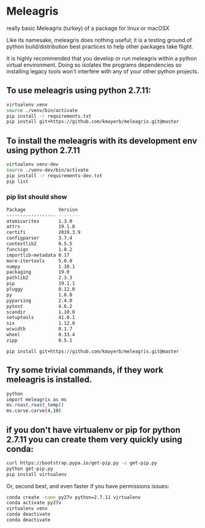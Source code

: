 # Meleagris

really basic Meleagris (turkey) of a package for linux or macOSX

Like its namesake, meleagris does nothing useful; it is a testing ground of python build/distribution best practices to help other packages take flight.

It is highly recommended that you develop or run meleagris within a python virtual environment. Doing so isolates the programs dependencies so installing legacy tools won't interfere with any of your other python projects. 

## To use meleagris using python 2.7.11:
```bash
virtualenv venv
source ./venv/bin/activate
pip install -r requirements.txt
pip install git+https://github.com/kmayerb/meleagris.git@master
```

## To install the meleagris with its development env using python 2.7.11
```bash
virtualenv venv-dev
source ./venv-dev/bin/activate
pip install -r requirements-dev.txt
pip list
```

### pip list  should show
```bash
Package            Version 
------------------ --------
atomicwrites       1.3.0   
attrs              19.1.0  
certifi            2019.3.9
configparser       3.7.4   
contextlib2        0.5.5   
funcsigs           1.0.2   
importlib-metadata 0.17    
more-itertools     5.0.0   
numpy              1.10.1  
packaging          19.0    
pathlib2           2.3.3   
pip                19.1.1  
pluggy             0.12.0  
py                 1.8.0   
pyparsing          2.4.0   
pytest             4.6.2   
scandir            1.10.0  
setuptools         41.0.1  
six                1.12.0  
wcwidth            0.1.7   
wheel              0.33.4  
zipp               0.5.1 
```

```
pip install git+https://github.com/kmayerb/meleagris.git@master
```




## Try some trivial commands, if they work meleagris is installed.
```bash
python
import meleagris as ms 
ms.roast.roast_temp()
ms.carve.carve(4,10)
```

## if you don't have virtualenv or pip for python 2.7.11 you can create them very quickly using conda:
```bash
curl https://bootstrap.pypa.io/get-pip.py -o get-pip.py
python get-pip.py
pip install virtualenv 
```

Or, second best, and even faster if you have permissions issues:
```bash
conda create -name py27v python=2.7.11 virtualenv
conda activate py27v
virtualenv venv
conda deactivate
conda deactivate
```




